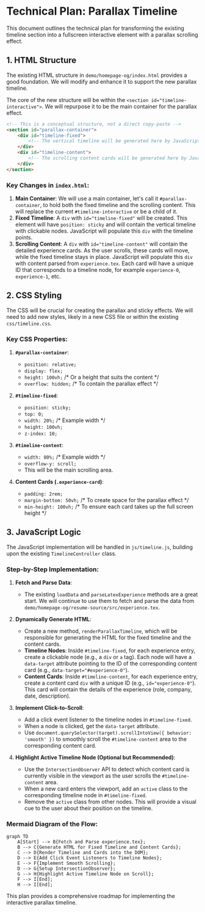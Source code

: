 # Technical Plan: Parallax Timeline

This document outlines the technical plan for transforming the existing timeline section into a fullscreen interactive element with a parallax scrolling effect.

## 1. HTML Structure

The existing HTML structure in `demo/homepage-og/index.html` provides a good foundation. We will modify and enhance it to support the new parallax timeline.

The core of the new structure will be within the `<section id="timeline-interactive">`. We will repurpose it to be the main container for the parallax effect.

```html
<!-- This is a conceptual structure, not a direct copy-paste -->
<section id="parallax-container">
    <div id="timeline-fixed">
        <!-- The vertical timeline will be generated here by JavaScript -->
    </div>
    <div id="timeline-content">
        <!-- The scrolling content cards will be generated here by JavaScript -->
    </div>
</section>
```

### Key Changes in `index.html`:

1.  **Main Container**: We will use a main container, let's call it `#parallax-container`, to hold both the fixed timeline and the scrolling content. This will replace the current `#timeline-interactive` or be a child of it.
2.  **Fixed Timeline**: A `div` with `id="timeline-fixed"` will be created. This element will have `position: sticky` and will contain the vertical timeline with clickable nodes. JavaScript will populate this `div` with the timeline points.
3.  **Scrolling Content**: A `div` with `id="timeline-content"` will contain the detailed experience cards. As the user scrolls, these cards will move, while the fixed timeline stays in place. JavaScript will populate this `div` with content parsed from `experience.tex`. Each card will have a unique ID that corresponds to a timeline node, for example `experience-0`, `experience-1`, etc.

## 2. CSS Styling

The CSS will be crucial for creating the parallax and sticky effects. We will need to add new styles, likely in a new CSS file or within the existing `css/timeline.css`.

### Key CSS Properties:

1.  **`#parallax-container`**:
    *   `position: relative;`
    *   `display: flex;`
    *   `height: 100vh;` /* Or a height that suits the content */
    *   `overflow: hidden;` /* To contain the parallax effect */

2.  **`#timeline-fixed`**:
    *   `position: sticky;`
    *   `top: 0;`
    *   `width: 20%;` /* Example width */
    *   `height: 100vh;`
    *   `z-index: 10;`

3.  **`#timeline-content`**:
    *   `width: 80%;` /* Example width */
    *   `overflow-y: scroll;`
    *   This will be the main scrolling area.

4.  **Content Cards (`.experience-card`)**:
    *   `padding: 2rem;`
    *   `margin-bottom: 50vh;` /* To create space for the parallax effect */
    *   `min-height: 100vh;` /* To ensure each card takes up the full screen height */

## 3. JavaScript Logic

The JavaScript implementation will be handled in `js/timeline.js`, building upon the existing `TimelineController` class.

### Step-by-Step Implementation:

1.  **Fetch and Parse Data**:
    *   The existing `loadData` and `parseLatexExperience` methods are a great start. We will continue to use them to fetch and parse the data from `demo/homepage-og/resume-source/src/experience.tex`.

2.  **Dynamically Generate HTML**:
    *   Create a new method, `renderParallaxTimeline`, which will be responsible for generating the HTML for the fixed timeline and the content cards.
    *   **Timeline Nodes**: Inside `#timeline-fixed`, for each experience entry, create a clickable node (e.g., a `div` or `a` tag). Each node will have a `data-target` attribute pointing to the ID of the corresponding content card (e.g., `data-target="#experience-0"`).
    *   **Content Cards**: Inside `#timeline-content`, for each experience entry, create a content card `div` with a unique ID (e.g., `id="experience-0"`). This card will contain the details of the experience (role, company, date, description).

3.  **Implement Click-to-Scroll**:
    *   Add a click event listener to the timeline nodes in `#timeline-fixed`.
    *   When a node is clicked, get the `data-target` attribute.
    *   Use `document.querySelector(target).scrollIntoView({ behavior: 'smooth' })` to smoothly scroll the `#timeline-content` area to the corresponding content card.

4.  **Highlight Active Timeline Node (Optional but Recommended)**:
    *   Use the `IntersectionObserver` API to detect which content card is currently visible in the viewport as the user scrolls the `#timeline-content` area.
    *   When a new card enters the viewport, add an `active` class to the corresponding timeline node in `#timeline-fixed`.
    *   Remove the `active` class from other nodes. This will provide a visual cue to the user about their position on the timeline.

### Mermaid Diagram of the Flow:

```mermaid
graph TD
    A[Start] --> B{Fetch and Parse experience.tex};
    B --> C{Generate HTML for Fixed Timeline and Content Cards};
    C --> D{Render Timeline and Cards into the DOM};
    D --> E{Add Click Event Listeners to Timeline Nodes};
    E --> F{Implement Smooth Scrolling};
    D --> G{Setup IntersectionObserver};
    G --> H{Highlight Active Timeline Node on Scroll};
    F --> I[End];
    H --> I[End];
```

This plan provides a comprehensive roadmap for implementing the interactive parallax timeline.